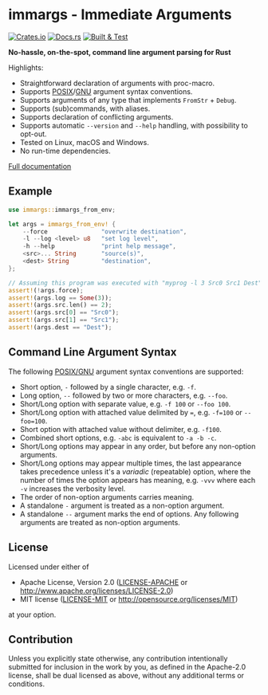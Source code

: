 # immargs - Immediate Arguments

[![Crates.io](https://img.shields.io/crates/v/immargs?logo=rust&label=Crates.io&labelColor=black)](https://crates.io/crates/immargs)
[![Docs.rs](https://img.shields.io/docsrs/immargs?logo=rust&label=Docs.rs&labelColor=black)](https://docs.rs/immargs/)
[![Built & Test](https://img.shields.io/github/actions/workflow/status/pliden/immargs/build-test.yaml?logo=github&label=Build%20%26%20Test&labelColor=black)](https://github.com/pliden/immargs/actions/workflows/build-test.yaml)

__No-hassle, on-the-spot, command line argument parsing for Rust__

Highlights:

* Straightforward declaration of arguments with proc-macro.
* Supports [POSIX](https://pubs.opengroup.org/onlinepubs/9799919799/basedefs/V1_chap12.html)/[GNU](https://www.gnu.org/software/libc/manual/html_node/Argument-Syntax.html) argument syntax conventions.
* Supports arguments of any type that implements `FromStr` + `Debug`.
* Supports (sub)commands, with aliases.
* Supports declaration of conflicting arguments.
* Supports automatic `--version` and `--help` handling, with possibility to opt-out.
* Tested on Linux, macOS and Windows.
* No run-time dependencies.

[Full documentation](https://docs.rs/immargs/)

## Example

```rust
use immargs::immargs_from_env;

let args = immargs_from_env! {
    --force               "overwrite destination",
    -l --log <level> u8   "set log level",
    -h --help             "print help message",
    <src>... String       "source(s)",
    <dest> String         "destination",
};

// Assuming this program was executed with "myprog -l 3 Src0 Src1 Dest"
assert!(!args.force);
assert!(args.log == Some(3));
assert!(args.src.len() == 2);
assert!(args.src[0] == "Src0");
assert!(args.src[1] == "Src1");
assert!(args.dest == "Dest");
```

## Command Line Argument Syntax

The following [POSIX/GNU](https://www.gnu.org/software/libc/manual/html_node/Argument-Syntax.html)
argument syntax conventions are supported:
* Short option, `-` followed by a single character, e.g. `-f`.
* Long option, `--` followed by two or more characters, e.g. `--foo`.
* Short/Long option with separate value, e.g. `-f 100` or `--foo 100`.
* Short/Long option with attached value delimited by `=`, e.g. `-f=100` or `--foo=100`.
* Short option with attached value without delimiter, e.g. `-f100`.
* Combined short options, e.g. `-abc` is equivalent to `-a -b -c`.
* Short/Long options may appear in any order, but before any non-option arguments.
* Short/Long options may appear multiple times, the last appearance takes precedence unless
  it's a _variadic_ (repeatable) option, where the number of times the option appears has
  meaning, e.g. `-vvv` where each `-v` increases the verbosity level.
* The order of non-option arguments carries meaning.
* A standalone `-` argument is treated as a non-option argument.
* A standalone `--` argument marks the end of options. Any following arguments are treated
  as non-option arguments.

## License

Licensed under either of

 * Apache License, Version 2.0
   ([LICENSE-APACHE](LICENSE-APACHE) or <http://www.apache.org/licenses/LICENSE-2.0>)
 * MIT license
   ([LICENSE-MIT](LICENSE-MIT) or <http://opensource.org/licenses/MIT>)

at your option.

## Contribution

Unless you explicitly state otherwise, any contribution intentionally submitted
for inclusion in the work by you, as defined in the Apache-2.0 license, shall be
dual licensed as above, without any additional terms or conditions.
